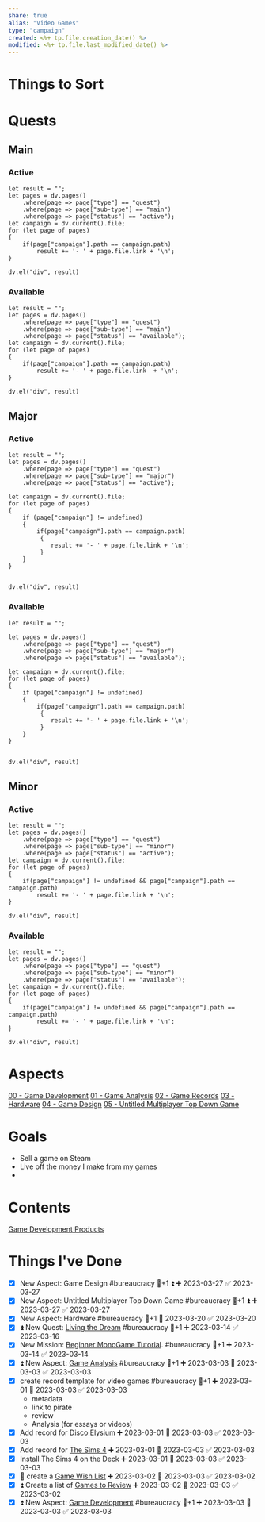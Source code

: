 ```yaml
---
share: true
alias: "Video Games"
type: "campaign"
created: <%+ tp.file.creation_date() %> 
modified: <%+ tp.file.last_modified_date() %>
---
```


# Things to Sort

# Quests
## Main
### Active
```dataviewjs
let result = "";
let pages = dv.pages()
    .where(page => page["type"] == "quest")
    .where(page => page["sub-type"] == "main")
    .where(page => page["status"] == "active");
let campaign = dv.current().file;
for (let page of pages)
{
	if(page["campaign"].path == campaign.path)
		result += '- ' + page.file.link + '\n';
}
    
dv.el("div", result)
```

### Available
```dataviewjs
let result = "";
let pages = dv.pages()
    .where(page => page["type"] == "quest")
    .where(page => page["sub-type"] == "main")
    .where(page => page["status"] == "available");
let campaign = dv.current().file;
for (let page of pages)
{
	if(page["campaign"].path == campaign.path)
		result += '- ' + page.file.link  + '\n';
}
    
dv.el("div", result)
```
## Major
### Active
```dataviewjs
let result = "";
let pages = dv.pages()
    .where(page => page["type"] == "quest")
    .where(page => page["sub-type"] == "major")
    .where(page => page["status"] == "active");
    
let campaign = dv.current().file;
for (let page of pages)
{
	if (page["campaign"] != undefined)
	{
		if(page["campaign"].path == campaign.path) 
		 {
			result += '- ' + page.file.link + '\n';
		 }
	}
}
	
    
dv.el("div", result)
```
### Available
```dataviewjs
let result = "";

let pages = dv.pages()
    .where(page => page["type"] == "quest")
    .where(page => page["sub-type"] == "major")
    .where(page => page["status"] == "available");
    
let campaign = dv.current().file;
for (let page of pages)
{
	if (page["campaign"] != undefined)
	{
		if(page["campaign"].path == campaign.path)
		 {
			result += '- ' + page.file.link + '\n';
		 }
	}
}
	
    
dv.el("div", result)
```
## Minor
### Active
```dataviewjs
let result = "";
let pages = dv.pages()
    .where(page => page["type"] == "quest")
    .where(page => page["sub-type"] == "minor")
    .where(page => page["status"] == "active");
let campaign = dv.current().file;
for (let page of pages)
{
	if(page["campaign"] != undefined && page["campaign"].path == campaign.path)
		result += '- ' + page.file.link + '\n';
}
    
dv.el("div", result)
```
### Available
```dataviewjs
let result = "";
let pages = dv.pages()
    .where(page => page["type"] == "quest")
    .where(page => page["sub-type"] == "minor")
    .where(page => page["status"] == "available");
let campaign = dv.current().file;
for (let page of pages)
{
	if(page["campaign"] != undefined && page["campaign"].path == campaign.path)
		result += '- ' + page.file.link + '\n';
}
    
dv.el("div", result)
```
# Aspects
[00 - Game Development](./00%20-%20Game%20Development.md)
[01 - Game Analysis](./01%20-%20Game%20Analysis.md)
[02 - Game Records](./02%20-%20Game%20Records.md)
[03 - Hardware](./03%20-%20Hardware.md)
[04 - Game Design](./04%20-%20Game%20Design.md)
[05 - Untitled Multiplayer Top Down Game](./05%20-%20Untitled%20Multiplayer%20Top%20Down%20Game.md)
# Goals
- Sell a game on Steam
- Live off the money I make from my games
- 
# Contents
[Game Development Products](./Game%20Development%20Products.md)
# Things I've Done
- [x] New Aspect: Game Design #bureaucracy 🥄+1 ⏫ ➕ 2023-03-27 ✅ 2023-03-27
- [x] New Aspect: Untitled Multiplayer Top Down Game #bureaucracy 🥄+1 ⏫ ➕ 2023-03-27 ✅ 2023-03-27
- [x] New Aspect: Hardware #bureaucracy 🥄+1 🛫 2023-03-20 ✅ 2023-03-20
- [x] ⏫ New Quest: [Living the Dream](./Living%20the%20Dream.md) #bureaucracy 🥄+1 ➕ 2023-03-14 ✅ 2023-03-16
- [x] New Mission: [Beginner MonoGame Tutorial](./Beginner%20MonoGame%20Tutorial.md). #bureaucracy 🥄+1 ➕ 2023-03-14 ✅ 2023-03-14
- [x] ⏫ New Aspect: [Game Analysis](Game%20Analysis.md) #bureaucracy 🥄+1 ➕ 2023-03-03 📅 2023-03-03 ✅ 2023-03-03
- [x] create record template for video games #bureaucracy 🥄+1 ➕ 2023-03-01 📅 2023-03-03 ✅ 2023-03-03
	- metadata
	- link to pirate
	- review
	- Analysis (for essays or videos)
- [x] Add record for [Disco Elysium](Disco%20Elysium.md) ➕ 2023-03-01 📅 2023-03-03 ✅ 2023-03-03
- [x] Add record for [The Sims 4](./The%20Sims%204.md) ➕ 2023-03-01 📅 2023-03-03 ✅ 2023-03-03
- [x] Install The Sims 4 on the Deck ➕ 2023-03-01 📅 2023-03-03 ✅ 2023-03-03
- [x] 🔼  create a [Game Wish List](./Game%20Wish%20List.md) ➕ 2023-03-02 📅 2023-03-03 ✅ 2023-03-02
- [x] ⏫  Create a list of [Games to Review](./Games%20to%20Review.md) ➕ 2023-03-02 📅 2023-03-03 ✅ 2023-03-02
- [x] ⏫ New Aspect: [Game Development](Game%20Development.md) #bureaucracy 🥄+1 ➕ 2023-03-03 📅 2023-03-03 ✅ 2023-03-03
